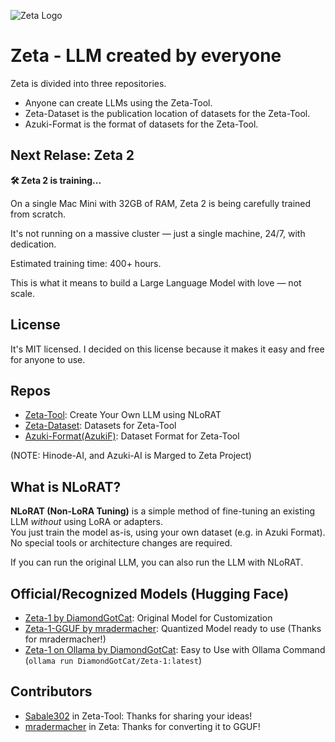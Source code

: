 
![Zeta Logo](https://github.com/user-attachments/assets/727a59fa-7a20-488c-aa31-27878fb1f2be)

# Zeta - LLM created by everyone
Zeta is divided into three repositories.

- Anyone can create LLMs using the Zeta-Tool.
- Zeta-Dataset is the publication location of datasets for the Zeta-Tool.
- Azuki-Format is the format of datasets for the Zeta-Tool.

## Next Relase: Zeta 2
**🛠️ Zeta 2 is training...**

On a single Mac Mini with 32GB of RAM, Zeta 2 is being carefully trained from scratch.

It's not running on a massive cluster — just a single machine, 24/7, with dedication.

Estimated training time: 400+ hours.

This is what it means to build a Large Language Model with love — not scale.

## License
It's MIT licensed.
I decided on this license because it makes it easy and free for anyone to use.

## Repos
- [Zeta-Tool](https://github.com/DiamondGotCat/Zeta-Tool): Create Your Own LLM using NLoRAT
- [Zeta-Dataset](https://github.com/DiamondGotCat/Zeta-Dataset/releases): Datasets for Zeta-Tool
- [Azuki-Format(AzukiF)](https://github.com/DiamondGotCat/Azuki-Format): Dataset Format for Zeta-Tool

(NOTE: Hinode-AI, and Azuki-AI is Marged to Zeta Project)

## What is NLoRAT?

**NLoRAT (Non-LoRA Tuning)** is a simple method of fine-tuning an existing LLM *without* using LoRA or adapters.  
You just train the model as-is, using your own dataset (e.g. in Azuki Format).  
No special tools or architecture changes are required.

If you can run the original LLM, you can also run the LLM with NLoRAT.

## Official/Recognized Models (Hugging Face)
- [Zeta-1 by DiamondGotCat](https://huggingface.co/DiamondGotCat/Zeta-1): Original Model for Customization
- [Zeta-1-GGUF by mradermacher](https://huggingface.co/mradermacher/Zeta-1-GGUF): Quantized Model ready to use (Thanks for mradermacher!)
- [Zeta-1 on Ollama by DiamondGotCat](https://ollama.com/DiamondGotCat/Zeta-1): Easy to Use with Ollama Command (`ollama run DiamondGotCat/Zeta-1:latest`)

## Contributors
- [Sabale302](https://github.com/Sabale302) in Zeta-Tool: Thanks for sharing your ideas!
- [mradermacher](https://huggingface.co/mradermacher) in Zeta: Thanks for converting it to GGUF!
